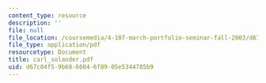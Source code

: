 ```yaml
---
content_type: resource
description: ''
file: null
file_location: /coursemedia/4-107-march-portfolio-seminar-fall-2003/d67c04f59b6066046f8905e5344785b9_carl_solander.pdf
file_type: application/pdf
resourcetype: Document
title: carl_solander.pdf
uid: d67c04f5-9b60-6604-6f89-05e5344785b9
---
```

